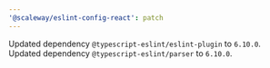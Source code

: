```yaml
---
'@scaleway/eslint-config-react': patch
---
```


Updated dependency `@typescript-eslint/eslint-plugin` to `6.10.0`.
Updated dependency `@typescript-eslint/parser` to `6.10.0`.
